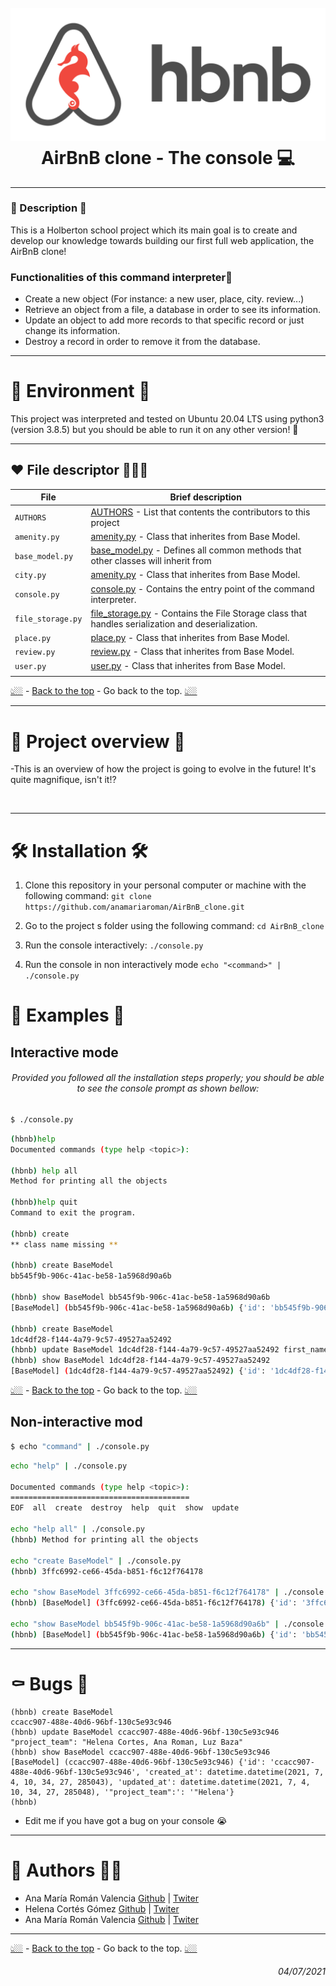 <h1 align="center">
  <br>
  <a href="https://github.com/anamariaroman/AirBnB_clone"><img src="https://raw.githubusercontent.com/anamariaroman/AirBnB_clone/master/images/hbnb.png" alt="AirBnB logo"></a>
  <br>AirBnB clone - The console 💻 <br>
</h1>

---

### 🐶 Description 💅

This is a Holberton school project which its main goal is to create and develop our knowledge towards building our first full web application, the AirBnB clone!

### Functionalities of this command interpreter📃

- Create a new object (For instance: a new user, place, city. review...)
- Retrieve an object from a file, a database in order to see its information.
- Update an object to add more records to that specific record or just change its information.
- Destroy a record in order to remove it from the database.

---

# 🦩 Environment 🦩

This project was interpreted and tested on Ubuntu 20.04 LTS using python3 (version 3.8.5) but you should be able to run it on any other version! 🙈

---

## ❤️ File descriptor 👩🏻‍🔬

| **File**          | **Brief description**                                                                                                                                                                                           |
| ----------------- | --------------------------------------------------------------------------------------------------------------------------------------------------------------------------------------------------------------- |
| `AUTHORS`         | [AUTHORS](https://github.com/anamariaroman/AirBnB_clone/blob/master/AUTHORS "AUTHORS") - List that contents the contributors to this project                                                                    |
| `amenity.py`      | [amenity.py](https://github.com/anamariaroman/AirBnB_clone/blob/master/models/amenity.py "amenity.py]") - Class that inherites from Base Model.                                                                 |
| `base_model.py`   | [base_model.py](https://github.com/anamariaroman/AirBnB_clone/blob/master/models/base_model.py "base_model.py]") - Defines all common methods that other classes will inherit from                              |
| `city.py`         | [amenity.py](https://github.com/anamariaroman/AirBnB_clone/blob/master/models/city.py "city.py]") - Class that inherites from Base Model.                                                                       |
| `console.py`      | [console.py](https://github.com/anamariaroman/AirBnB_clone/blob/master/console.py "console.py]") - Contains the entry point of the command interpreter.                                                         |
| `file_storage.py` | [file_storage.py](https://github.com/anamariaroman/AirBnB_clone/blob/master/models/engine/file_storage.py "file_storage.py]") - Contains the File Storage class that handles serialization and deserialization. |
| `place.py`        | [place.py](https://github.com/anamariaroman/AirBnB_clone/blob/master/models/place.py "place.py]") - Class that inherites from Base Model.                                                                       |
| `review.py`       | [review.py](https://github.com/anamariaroman/AirBnB_clone/blob/master/models/review.py "review.py]") - Class that inherites from Base Model.                                                                    |
| `user.py`         | [user.py](https://github.com/anamariaroman/AirBnB_clone/blob/master/models/user.py "user.py]") - Class that inherites from Base Model.                                                                          |
|                   |

[👆🏼](https://github.com/anamariaroman/AirBnB_clone# "Back to the top") - [Back to the top](https://github.com/anamariaroman/AirBnB_clone# "Back to the top]") - Go back to the top. [👆🏼](https://github.com/anamariaroman/AirBnB_clone# "Back to the top")

---

# 🦋 Project overview 🦋

-This is an overview of how the project is going to evolve in the future! It's quite magnifique, isn't it!?

<a href="https://github.com/anamariaroman/AirBnB_clone"><img src="https://holbertonintranet.s3.amazonaws.com/uploads/medias/2018/6/815046647d23428a14ca.png?X-Amz-Algorithm=AWS4-HMAC-SHA256&X-Amz-Credential=AKIARDDGGGOUWMNL5ANN%2F20210704%2Fus-east-1%2Fs3%2Faws4_request&X-Amz-Date=20210704T151931Z&X-Amz-Expires=86400&X-Amz-SignedHeaders=host&X-Amz-Signature=f4f6b9016e4de9eed89ae902112ed60fa91c7f3479228145e7cdeb8f3f5a0ec8" alt=""></a>

---

# 🛠 Installation 🛠

1.  Clone this repository in your personal computer or machine with the following command:
    `git clone https://github.com/anamariaroman/AirBnB_clone.git`

2.  Go to the project s folder using the following command:
    `cd AirBnB_clone`

3.  Run the console interactively:
    `./console.py`

4.  Run the console in non interactively mode
    `echo "<command>" | ./console.py`

# 🌻 Examples 🌼

## Interactive mode

<h6 align="center">Provided you followed all the installation steps properly;
you should be able to see the console prompt as shown bellow:</h6>

```bash
$ ./console.py
```

```bash
(hbnb)help
Documented commands (type help <topic>):

(hbnb) help all
Method for printing all the objects

(hbnb)help quit
Command to exit the program.

(hbnb) create
** class name missing **

(hbnb) create BaseModel
bb545f9b-906c-41ac-be58-1a5968d90a6b

(hbnb) show BaseModel bb545f9b-906c-41ac-be58-1a5968d90a6b
[BaseModel] (bb545f9b-906c-41ac-be58-1a5968d90a6b) {'id': 'bb545f9b-906c-41ac-be58-1a5968d90a6b', 'created_at': datetime.datetime(2021, 7, 4, 16, 43, 54, 653652), 'updated_at': datetime.datetime(2021, 7, 4, 16, 43, 54, 653836)}

(hbnb) create BaseModel
1dc4df28-f144-4a79-9c57-49527aa52492
(hbnb) update BaseModel 1dc4df28-f144-4a79-9c57-49527aa52492 first_name "Betty"
(hbnb) show BaseModel 1dc4df28-f144-4a79-9c57-49527aa52492
[BaseModel] (1dc4df28-f144-4a79-9c57-49527aa52492) {'id': '1dc4df28-f144-4a79-9c57-49527aa52492', 'created_at': datetime.datetime(2021, 7, 4, 10, 38, 46, 40367), 'updated_at': datetime.datetime(2021, 7, 4, 10, 38, 46, 40374), 'first_name': '"Betty"'}

```

[👆🏼](https://github.com/anamariaroman/AirBnB_clone# "Back to the top") - [Back to the top](https://github.com/anamariaroman/AirBnB_clone# "Back to the top]") - Go back to the top. [👆🏼](https://github.com/anamariaroman/AirBnB_clone# "Back to the top")

## Non-interactive mod

```bash
$ echo "command" | ./console.py
```

```bash
echo "help" | ./console.py

Documented commands (type help <topic>):
========================================
EOF  all  create  destroy  help  quit  show  update

echo "help all" | ./console.py
(hbnb) Method for printing all the objects

echo "create BaseModel" | ./console.py
(hbnb) 3ffc6992-ce66-45da-b851-f6c12f764178

echo "show BaseModel 3ffc6992-ce66-45da-b851-f6c12f764178" | ./console.py
(hbnb) [BaseModel] (3ffc6992-ce66-45da-b851-f6c12f764178) {'id': '3ffc6992-ce66-45da-b851-f6c12f764178', 'created_at': datetime.datetime(2021, 7, 4, 16, 47, 36, 653899), 'updated_at': datetime.datetime(2021, 7, 4, 16, 47, 36, 654149)}

echo "show BaseModel bb545f9b-906c-41ac-be58-1a5968d90a6b" | ./console.py
(hbnb) [BaseModel] (bb545f9b-906c-41ac-be58-1a5968d90a6b) {'id': 'bb545f9b-906c-41ac-be58-1a5968d90a6b', 'created_at': datetime.datetime(2021, 7, 4, 16, 43, 54, 653652), 'updated_at': datetime.datetime(2021, 7, 4, 16, 43, 54, 653836), 'projects_team': 'Ana Maria Roman, Helena Cortes, Luz Baza'}
```

---

# ⚰️ Bugs 🐁
```
(hbnb) create BaseModel
ccacc907-488e-40d6-96bf-130c5e93c946
(hbnb) update BaseModel ccacc907-488e-40d6-96bf-130c5e93c946 "project_team": "Helena Cortes, Ana Roman, Luz Baza"
(hbnb) show BaseModel ccacc907-488e-40d6-96bf-130c5e93c946
[BaseModel] (ccacc907-488e-40d6-96bf-130c5e93c946) {'id': 'ccacc907-488e-40d6-96bf-130c5e93c946', 'created_at': datetime.datetime(2021, 7, 4, 10, 34, 27, 285043), 'updated_at': datetime.datetime(2021, 7, 4, 10, 34, 27, 285048), '"project_team":': '"Helena'}
(hbnb)
```

- Edit me if you have got a bug on your console 😭

---

# 👩 Authors 🏴‍☠️

- Ana María Román Valencia [Github](https://github.com/anamariaroman) | [Twiter](https://twitter.com/AnaMari77939013)
- Helena Cortés Gómez [Github](https://github.com/helectron) | [Twiter](https://twitter.com/helectron)
- Ana María Román Valencia [Github](https://github.com/luzbaza) | [Twiter](https://twitter.com/baza_luz)

---

[👆🏼](https://github.com/anamariaroman/AirBnB_clone# "Back to the top") - [Back to the top](https://github.com/anamariaroman/AirBnB_clone# "Back to the top]") - Go back to the top. [👆🏼](https://github.com/anamariaroman/AirBnB_clone# "Back to the top")

<h6 align="right">04/07/2021</h6>